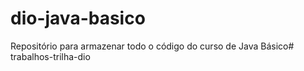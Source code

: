 # dio-java-basico
Repositório para armazenar todo o código do curso de Java Básico#   
t r a b a l h o s - t r i l h a - d i o 
 
 
